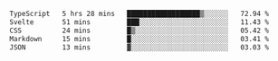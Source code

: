 <!--START_SECTION:waka-->

```txt
TypeScript   5 hrs 28 mins   ██████████████████▒░░░░░░   72.94 %
Svelte       51 mins         ███░░░░░░░░░░░░░░░░░░░░░░   11.43 %
CSS          24 mins         █▒░░░░░░░░░░░░░░░░░░░░░░░   05.42 %
Markdown     15 mins         █░░░░░░░░░░░░░░░░░░░░░░░░   03.41 %
JSON         13 mins         ▓░░░░░░░░░░░░░░░░░░░░░░░░   03.03 %
```

<!--END_SECTION:waka-->

